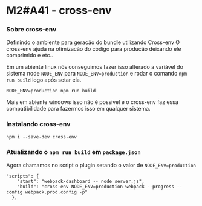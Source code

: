 # M2#A41 - cross-env

### Sobre cross-env
Definindo o ambiente para geracão do bundle utilizando Cross-env
O cross-env ajuda na otimizacão do código para producão deixando ele comprimido e etc..

Em um abiente linux nós conseguimos fazer isso alterado a variável do sistema node `NODE_ENV` para `NODE_ENV=production` e rodar o comando `npm run build` logo após setar ela.

```
NODE_ENV=production npm run build
```

Mais em abiente windows isso não é possível e o cross-env faz essa compatibilidade para fazermos isso em qualquer sistema.

### Instalando cross-env

```
npm i --save-dev cross-env
```

### Atualizando o `npm run build` em `package.json`
Agora chamamos no script o plugin setando o valor de `NODE_ENV=production`

```
"scripts": {
    "start": "webpack-dashboard -- node server.js",
    "build": "cross-env NODE_ENV=production webpack --progress --config webpack.prod.config -p"
  },
```
